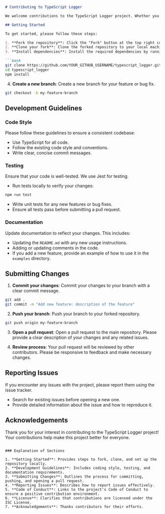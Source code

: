 ```markdown
# Contributing to TypeScript Logger

We welcome contributions to the TypeScript Logger project. Whether you're fixing bugs, adding new features, or improving documentation, your help is appreciated.

## Getting Started

To get started, please follow these steps:

1. **Fork the repository**: Click the "Fork" button at the top right corner of the repository page.
2. **Clone your fork**: Clone the forked repository to your local machine.
3. **Install dependencies**: Install the required dependencies by running `npm install`.

```bash
git clone https://github.com/YOUR_GITHUB_USERNAME/typescript_logger.git
cd typescript_logger
npm install
```

4. **Create a new branch**: Create a new branch for your feature or bug fix.

```bash
git checkout -b my-feature-branch
```

## Development Guidelines

### Code Style

Please follow these guidelines to ensure a consistent codebase:

- Use TypeScript for all code.
- Follow the existing code style and conventions.
- Write clear, concise commit messages.

### Testing

Ensure that your code is well-tested. We use Jest for testing.

- Run tests locally to verify your changes:

```bash
npm run test
```

- Write unit tests for any new features or bug fixes.
- Ensure all tests pass before submitting a pull request.

### Documentation

Update documentation to reflect your changes. This includes:

- Updating the `README.md` with any new usage instructions.
- Adding or updating comments in the code.
- If you add a new feature, provide an example of how to use it in the `examples` directory.

## Submitting Changes

1. **Commit your changes**: Commit your changes to your branch with a clear commit message.

```bash
git add .
git commit -m "Add new feature: description of the feature"
```

2. **Push your branch**: Push your branch to your forked repository.

```bash
git push origin my-feature-branch
```

3. **Open a pull request**: Open a pull request to the main repository. Please provide a clear description of your changes and any related issues.

4. **Review process**: Your pull request will be reviewed by other contributors. Please be responsive to feedback and make necessary changes.

## Reporting Issues

If you encounter any issues with the project, please report them using the issue tracker.

- Search for existing issues before opening a new one.
- Provide detailed information about the issue and how to reproduce it.


## Acknowledgements

Thank you for your interest in contributing to the TypeScript Logger project! Your contributions help make this project better for everyone.
```

### Explanation of Sections

1. **Getting Started**: Provides steps to fork, clone, and set up the repository locally.
2. **Development Guidelines**: Includes coding style, testing, and documentation requirements.
3. **Submitting Changes**: Outlines the process for committing, pushing, and opening a pull request.
4. **Reporting Issues**: Describes how to report issues effectively.
5. **Code of Conduct**: Links to the project's Code of Conduct to ensure a positive contribution environment.
6. **License**: Clarifies that contributions are licensed under the ISC License.
7. **Acknowledgements**: Thanks contributors for their efforts.
